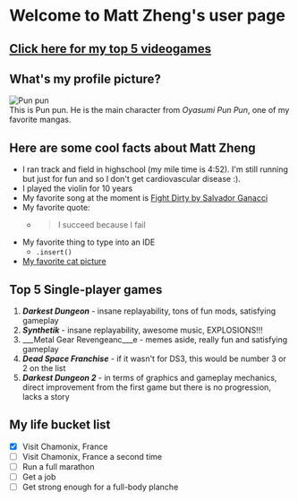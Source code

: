 # Welcome to __Matt Zheng__'s user page
## [Click here for my top 5 videogames](##Here)
## What's my profile picture?
![Pun pun](https://i.redd.it/jkc7sr3ia1d61.jpg)\
This is Pun pun. He is the main character from _Oyasumi Pun Pun_, one of my favorite mangas. 
## Here are some cool facts about Matt Zheng 
- I ran track and field in highschool (my mile time is 4:52). I'm still running but just for fun and so I don't get cardiovascular disease :). 
- I played the violin for 10 years
- My favorite song at the moment is [Fight Dirty by Salvador Ganacci](https://www.youtube.com/watch?v=DZiaXEIQgkE&ab_channel=SalvatoreGanacci)
- My favorite quote:
  -  > I succeed because I fail
- My favorite thing to type into an IDE
  - `.insert()`
- [My favorite cat picture](https://i.pinimg.com/originals/84/cd/28/84cd28bf76d7aeede1584f57828fb3e9.jpg)

## Top 5 Single-player games
1. ___Darkest Dungeon___ - insane replayability, tons of fun mods, satisfying gameplay
2. ___Synthetik___ - insane replayability, awesome music, EXPLOSIONS!!!
3. ___Metal Gear Revengeanc___e - memes aside, really fun and satisfying gameplay
4. ___Dead Space Franchise___ - if it wasn't for DS3, this would be number 3 or 2 on the list 
5. ___Darkest Dungeon 2___ - in terms of graphics and gameplay mechanics, direct improvement from the first game but there is no progression, lacks a story 

## My life bucket list
- [x] Visit Chamonix, France
- [ ] Visit Chamonix, France a second time
- [ ] Run a full marathon
- [ ] Get a job
- [ ] Get strong enough for a full-body planche
